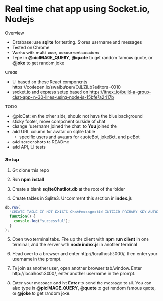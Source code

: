 # Real time chat app using Socket.io, Nodejs

Overview
- Database: use **sqlite** for testing. Stores username and messages
- Tested on Chrome
- Works with multi-user, concurrent sessions
- Type in **@picIMAGE_QUERY**, **@quote** to get random famous quote, or **@joke** to get random joke

Credit 
- UI based on these React components https://codepen.io/swaibu/pen/OJLZjLb?editors=0010
- socket.io and express setup based on https://itnext.io/build-a-group-chat-app-in-30-lines-using-node-js-15bfe7a2417b

TODO
- @picCat: on the other side, should not have the blue background
- sticky footer, move component outside of chat
- change 'username joined the chat' to **You** joined the
- add URL column for avatar on sqlite table
  - specific users and avatars for quoteBot, jokeBot, and picBot
- add screenshots to READme
- add API, UI tests

### Setup

1. Git clone this repo

2. Run **npm install**

3. Create a blank **sqliteChatBot.db** at the root of the folder

4. Create tables in Sqlite3. Uncomment this section in **index.js**

```javascript
db.run(
  "CREATE TABLE IF NOT EXISTS ChatMessages(id INTEGER PRIMARY KEY AUTOINCREMENT, username TEXT, message text)",
  function() {
    console.log("successful");
  }
);
```
5. Open two terminal tabs. Fire up the client with **npm run client** in one terminal, and the server with  **node index.js** in another terminal

6. Head over to a browser and enter http://localhost:3000/, then enter your username in the prompt.

7. To join as another user, open another browser tab/window. Enter http://localhost:3000/, enter another username in the prompt.

8. Enter your message and hit **Enter** to send the message to all. You can also type in **@picIMAGE_QUERY**, **@quote** to get random famous quote, or **@joke** to get random joke.
